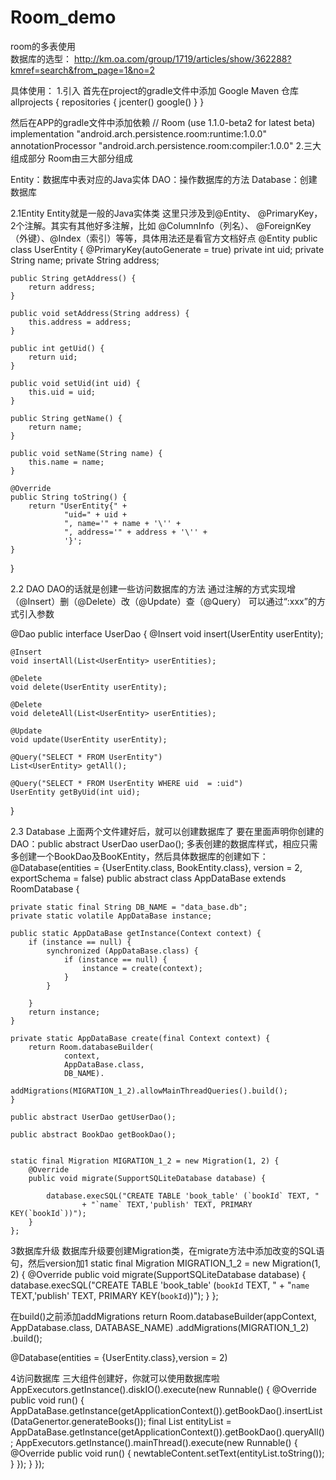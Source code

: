 # Room_demo
room的多表使用    
数据库的选型： http://km.oa.com/group/1719/articles/show/362288?kmref=search&from_page=1&no=2               

具体使用：
1.引入
首先在project的gradle文件中添加 Google Maven 仓库
allprojects {
    repositories {
        jcenter()
        google()
    }
}

然后在APP的gradle文件中添加依赖
    // Room (use 1.1.0-beta2 for latest beta)
    implementation "android.arch.persistence.room:runtime:1.0.0"
    annotationProcessor "android.arch.persistence.room:compiler:1.0.0"
2.三大组成部分
Room由三大部分组成

Entity：数据库中表对应的Java实体
DAO：操作数据库的方法
Database：创建数据库

2.1Entity
Entity就是一般的Java实体类
这里只涉及到@Entity、 @PrimaryKey，2个注解。其实有其他好多注解，比如 @ColumnInfo（列名）、 @ForeignKey（外键）、@Index（索引）等等，具体用法还是看官方文档好点
@Entity
public class UserEntity {
    @PrimaryKey(autoGenerate = true)
    private int uid;
    private String name;
    private String address;

    public String getAddress() {
        return address;
    }

    public void setAddress(String address) {
        this.address = address;
    }

    public int getUid() {
        return uid;
    }

    public void setUid(int uid) {
        this.uid = uid;
    }

    public String getName() {
        return name;
    }

    public void setName(String name) {
        this.name = name;
    }

    @Override
    public String toString() {
        return "UserEntity{" +
                "uid=" + uid +
                ", name='" + name + '\'' +
                ", address='" + address + '\'' +
                '}';
    }
}

2.2 DAO
DAO的话就是创建一些访问数据库的方法
通过注解的方式实现增（@Insert）删（@Delete）改（@Update）查（@Query）
可以通过“:xxx”的方式引入参数

@Dao
public interface UserDao {
    @Insert
    void insert(UserEntity userEntity);

    @Insert
    void insertAll(List<UserEntity> userEntities);

    @Delete
    void delete(UserEntity userEntity);

    @Delete
    void deleteAll(List<UserEntity> userEntities);

    @Update
    void update(UserEntity userEntity);

    @Query("SELECT * FROM UserEntity")
    List<UserEntity> getAll();

    @Query("SELECT * FROM UserEntity WHERE uid  = :uid")
    UserEntity getByUid(int uid);
}

2.3 Database
上面两个文件建好后，就可以创建数据库了
要在里面声明你创建的DAO：public abstract UserDao userDao();
多表创建的数据库样式，相应只需多创建一个BookDao及BooKEntity，然后具体数据库的创建如下：
@Database(entities = {UserEntity.class, BookEntity.class}, version = 2, exportSchema = false)
public abstract class AppDataBase extends RoomDatabase {

    private static final String DB_NAME = "data_base.db";
    private static volatile AppDataBase instance;

    public static AppDataBase getInstance(Context context) {
        if (instance == null) {
            synchronized (AppDataBase.class) {
                if (instance == null) {
                    instance = create(context);
                }
            }

        }
        return instance;
    }

    private static AppDataBase create(final Context context) {
        return Room.databaseBuilder(
                context,
                AppDataBase.class,
                DB_NAME).
                addMigrations(MIGRATION_1_2).allowMainThreadQueries().build();
    }

    public abstract UserDao getUserDao();

    public abstract BookDao getBookDao();


    static final Migration MIGRATION_1_2 = new Migration(1, 2) {
        @Override
        public void migrate(SupportSQLiteDatabase database) {

            database.execSQL("CREATE TABLE 'book_table' (`bookId` TEXT, "
                    + "`name` TEXT,'publish' TEXT, PRIMARY KEY(`bookId`))");
        }
    };
3数据库升级
数据库升级要创建Migration类，在migrate方法中添加改变的SQL语句，然后version加1
static final Migration MIGRATION_1_2 = new Migration(1, 2) {
        @Override
        public void migrate(SupportSQLiteDatabase database) {
            database.execSQL("CREATE TABLE 'book_table' (`bookId` TEXT, "
                    + "`name` TEXT,'publish' TEXT, PRIMARY KEY(`bookId`))");
        }
    };

在build()之前添加addMigrations
return Room.databaseBuilder(appContext, AppDatabase.class, DATABASE_NAME)
                .addMigrations(MIGRATION_1_2)
                .build();

@Database(entities = {UserEntity.class},version = 2)

4访问数据库
三大组件创建好，你就可以使用数据库啦
AppExecutors.getInstance().diskIO().execute(new Runnable() {
            @Override
            public void run() {
                AppDataBase.getInstance(getApplicationContext()).getBookDao().insertList(DataGenertor.generateBooks());
                final List<BookEntity> entityList = AppDataBase.getInstance(getApplicationContext()).getBookDao().queryAll();
                AppExecutors.getInstance().mainThread().execute(new Runnable() {
                    @Override
                    public void run() {
                        newtableContent.setText(entityList.toString());
                    }
                });
            }
        });
